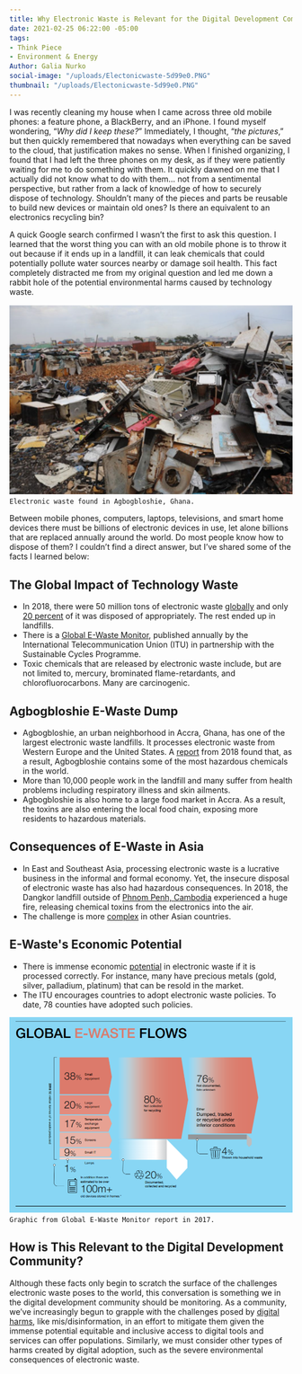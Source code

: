 ```yaml
---
title: Why Electronic Waste is Relevant for the Digital Development Community
date: 2021-02-25 06:22:00 -05:00
tags:
- Think Piece
- Environment & Energy
Author: Galia Nurko
social-image: "/uploads/Electonicwaste-5d99e0.PNG"
thumbnail: "/uploads/Electonicwaste-5d99e0.PNG"
---
```


I was recently cleaning my house when I came across three old mobile phones: a feature phone, a BlackBerry, and an iPhone. I found myself wondering, “*Why did I keep these?*” Immediately, I thought, “*the pictures*,” but then quickly remembered that nowadays when everything can be saved to the cloud, that justification makes no sense. When I finished organizing, I found that I had left the three phones on my desk, as if they were patiently waiting for me to do something with them. It quickly dawned on me that I actually did not know what to do with them… not from a sentimental perspective, but rather from a lack of knowledge of how to securely dispose of technology. Shouldn’t many of the pieces and parts be reusable to build new devices or maintain old ones? Is there an equivalent to an electronics recycling bin?

<!--more-->

A quick Google search confirmed I wasn’t the first to ask this question. I learned that the worst thing you can with an old mobile phone is to throw it out because if it ends up in a landfill, it can leak chemicals that could potentially pollute water sources nearby or damage soil health. This fact completely distracted me from my original question and led me down a rabbit hole of the potential environmental harms caused by technology waste.

![Electonicwaste-5d99e0.PNG](/uploads/Electonicwaste-5d99e0.PNG)`Electronic waste found in Agbogbloshie, Ghana.`

Between mobile phones, computers, laptops, televisions, and smart home devices there must be billions of electronic devices in use, let alone billions that are replaced annually around the world. Do most people know how to dispose of them? I couldn’t find a direct answer, but I’ve shared some of the facts I learned below:

## The Global Impact of Technology Waste

* In 2018, there were 50 million tons of electronic waste [globally](http://www3.weforum.org/docs/WEF_A_New_Circular_Vision_for_Electronics.pdf) and only [20 percent](http://www3.weforum.org/docs/WEF_A_New_Circular_Vision_for_Electronics.pdf) of it was disposed of appropriately. The rest ended up in landfills.
* There is a [Global E-Waste Monitor](https://www.itu.int/en/ITU-D/Environment/Pages/Spotlight/Global-Ewaste-Monitor-2020.aspx), published annually by the International Telecommunication Union (ITU) in partnership with the Sustainable Cycles Programme.
* Toxic chemicals that are released by electronic waste include, but are not limited to, mercury, brominated flame-retardants, and chlorofluorocarbons. Many are carcinogenic.

## Agbogbloshie E-Waste Dump

* Agbogbloshie, an urban neighborhood in Accra, Ghana, has one of the largest electronic waste landfills. It processes electronic waste from Western Europe and the United States. A [report](http://wiki.ban.org/images/f/f4/Holes_in_the_Circular_Economy-_WEEE_Leakage_from_Europe.pdf) from 2018 found that, as a result, Agbogbloshie contains some of the most hazardous chemicals in the world.
* More than 10,000 people work in the landfill and many suffer from health problems including respiratory illness and skin ailments.
* Agbogbloshie is also home to a large food market in Accra. As a result, the toxins are also entering the local food chain, exposing more residents to hazardous materials.

## Consequences of E-Waste in Asia

* In East and Southeast Asia, processing electronic waste is a lucrative business in the informal and formal economy. Yet, the insecure disposal of electronic waste has also had hazardous consequences. In 2018, the Dangkor landfill outside of [Phnom Penh, Cambodia](https://www.phnompenhpost.com/national/phnom-penh-smothered-smelly-dangerous-haze-landfill-fire-continues-burning) experienced a huge fire, releasing chemical toxins from the electronics into the air.
* The challenge is more [complex](https://www.eco-business.com/news/defusing-southeast-asias-e-waste-time-bomb/) in other Asian countries.

## E-Waste's Economic Potential

* There is immense economic [potential](http://www3.weforum.org/docs/WEF_A_New_Circular_Vision_for_Electronics.pdf) in electronic waste if it is processed correctly. For instance, many have precious metals (gold, silver, palladium, platinum) that can be resold in the market.
* The ITU encourages countries to adopt electronic waste policies. To date, 78 counties have adopted such policies.

![Globalewate.PNG](/uploads/Globalewate.PNG)`Graphic from Global E-Waste Monitor report in 2017.`

## How is This Relevant to the Digital Development Community?

Although these facts only begin to scratch the surface of the challenges electronic waste poses to the world, this conversation is something we in the digital development community should be monitoring. As a community, we’ve increasingly begun to grapple with the challenges posed by [digital harms](https://dai-global-digital.com/cyber-harm.html), like mis/disinformation, in an effort to mitigate them given the immense potential equitable and inclusive access to digital tools and services can offer populations. Similarly, we must consider other types of harms created by digital adoption, such as the severe environmental consequences of electronic waste. 